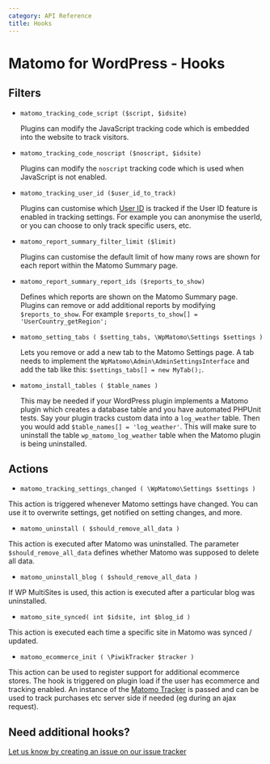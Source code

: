 ```yaml
---
category: API Reference
title: Hooks
---
```

# Matomo for WordPress - Hooks

## Filters

* `matomo_tracking_code_script ($script, $idsite)`

    Plugins can modify the JavaScript tracking code which is embedded into the website to track visitors.

* `matomo_tracking_code_noscript ($noscript, $idsite)`

    Plugins can modify the `noscript` tracking code which is used when JavaScript is not enabled.

* `matomo_tracking_user_id ($user_id_to_track)`

    Plugins can customise which [User ID](https://matomo.org/docs/user-id/) is tracked if the User ID feature is enabled in tracking settings. For example you can anonymise the userId, or you can choose to only track specific users, etc.

* `matomo_report_summary_filter_limit ($limit)`

    Plugins can customise the default limit of how many rows are shown for each report within the Matomo Summary page.

* `matomo_report_summary_report_ids ($reports_to_show)`

    Defines which reports are shown on the Matomo Summary page. Plugins can remove or add additional reports by modifying `$reports_to_show`. For example `$reports_to_show[] = 'UserCountry_getRegion';`

* `matomo_setting_tabs ( $setting_tabs, \WpMatomo\Settings $settings )`

    Lets you remove or add a new tab to the Matomo Settings page. A tab needs to implement the `WpMatomo\Admin\AdminSettingsInterface` and add the tab like this: `$settings_tabs[] = new MyTab();`.

* `matomo_install_tables ( $table_names )`

    This may be needed if your WordPress plugin implements a Matomo plugin which creates a database table and you have automated PHPUnit tests. Say your plugin tracks custom data into a `log_weather` table. Then you would add `$table_names[] = 'log_weather'`. This will make sure to uninstall the table `wp_matomo_log_weather` table when the Matomo plugin is being uninstalled.

## Actions

* `matomo_tracking_settings_changed ( \WpMatomo\Settings $settings )`

This action is triggered whenever Matomo settings have changed. You can use it to overwrite settings, get notified on setting changes, and more.

* `matomo_uninstall ( $should_remove_all_data )`

This action is executed after Matomo was uninstalled. The parameter `$should_remove_all_data` defines whether Matomo was supposed to delete all data.

* `matomo_uninstall_blog ( $should_remove_all_data )`

If WP MultiSites is used, this action is executed after a particular blog was uninstalled.

* `matomo_site_synced( int $idsite, int $blog_id )`

This action is executed each time a specific site in Matomo was synced / updated.

* `matomo_ecommerce_init ( \PiwikTracker $tracker )`

This action can be used to register support for additional ecommerce stores. The hook is triggered on plugin load if the user has ecommerce and tracking enabled. An instance of the [Matomo Tracker](https://github.com/matomo-org/matomo-php-tracker) is passed and can be used to track purchases etc server side if needed (eg during an ajax request). 

## Need additional hooks?

[Let us know by creating an issue on our issue tracker](https://github.com/matomo-org/wp-matomo/issues)
